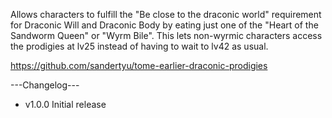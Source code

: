Allows characters to fulfill the "Be close to the draconic world" requirement for Draconic Will and Draconic Body by eating just one of the "Heart of the Sandworm Queen" or "Wyrm Bile". This lets non-wyrmic characters access the prodigies at lv25 instead of having to wait to lv42 as usual.

https://github.com/sandertyu/tome-earlier-draconic-prodigies

---Changelog---
- v1.0.0 Initial release
